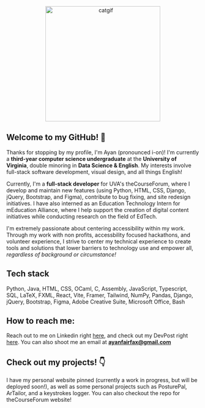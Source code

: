 <p align="center">
  <img src="[https://media.tenor.com/g3y2q5VQxvAAAAAM/cat-computer.gif](https://i.pinimg.com/originals/1f/1d/b2/1f1db2ae0cd6c73e59fdc7433f6d540c.gif)" alt="catgif" width="300">
</p>

## Welcome to my GitHub! 👋
Thanks for stopping by my profile, I'm Ayan (pronounced i-on)! I'm currently a **third-year computer science undergraduate** at the **University of Virginia**, double minoring in **Data Science & English**. My interests involve full-stack software development, visual design, and all things English!

Currently, I'm a **full-stack developer** for UVA's theCourseForum, where I develop and maintain new features (using Python, HTML, CSS, Django, jQuery, Bootstrap, and Figma), contribute to bug fixing, and site redesign initiatives. I have also interned as an Education Technology Intern for mEducation Alliance, where I help support the creation of digital content initiatives while conducting research on the field of EdTech. 

I'm extremely passionate about centering accessibility within my work. Through my work with non profits, accessbility focused hackathons, and volunteer experience, I strive to center my technical experience to create tools and solutions that lower barriers to technology use and empower all, _regardless of background or circumstance!_

## Tech stack
Python, Java, HTML, CSS, OCaml, C, Assembly, JavaScript, Typescript, SQL, LaTeX, FXML, React, Vite, Framer, Tailwind, NumPy, Pandas, Django, jQuery, Bootstrap, Figma, Adobe Creative Suite, Microsoft Office, Bash

## How to reach me:

Reach out to me on Linkedin right [here](https://www.linkedin.com/in/ayanrasulova/), and check out my DevPost right [here](https://devpost.com/ayanrasulova?ref_content=user-portfolio&ref_feature=portfolio&ref_medium=global-nav). You can also shoot me an email at **ayanfairfax@gmail.com**

## Check out my projects! 👇 

I have my personal website pinned (currently a work in progress, but will be deployed soon!), as well as some personal projects such as PosturePal, ArTailor, and a keystrokes logger. You can also checkout the repo for theCourseForum website!



<!--
**ayanrasulova/ayanrasulova** is a ✨ _special_ ✨ repository because its `README.md` (this file) appears on your GitHub profile.

Here are some ideas to get you started:

- 🔭 I’m currently working on ...
- 🌱 I’m currently learning ...
- 👯 I’m looking to collaborate on ...
- 🤔 I’m looking for help with ...
- 💬 Ask me about ...
- 📫 How to reach me: ...
- 😄 Pronouns: ...
- ⚡ Fun fact: ...
-->
